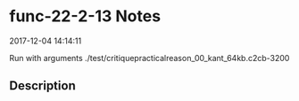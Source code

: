 # func-22-2-13 Notes

2017-12-04 14:14:11

Run with arguments ./test/critiquepracticalreason_00_kant_64kb.c2cb-3200 

## Description

